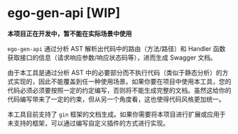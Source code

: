 # ego-gen-api [WIP]

**本项目正在开发中，暂不能在实际场景中使用**

`ego-gen-api` 通过分析 AST 解析出代码中的路由（方法/路径）和 Handler 函数获取接口的信息（请求响应参数/响应状态码等），进而生成 Swagger 文档。

由于本工具是通过分析 AST 中的必要部分而不执行代码（类似于静态分析）的方式实现的，因此不能覆盖到任一种使用场景。如果你要在项目中使用本工具，您的代码必须必须要按照一定的约定编写，否则将不能生成完整的文档。虽然这给你的代码编写带来了一定的约束，但从另一个角度看，这也使得代码风格更加统一。

本工具目前支持了 `gin` 框架的文档生成。如果你需要将本项目进行扩展或应用于未支持的框架，可以通过编写自定义插件的方式进行实现。
